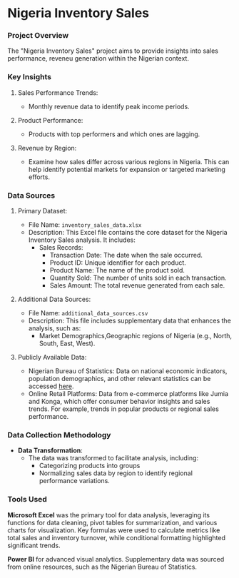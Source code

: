 #  Nigeria Inventory Sales

### Project Overview
The "Nigeria Inventory Sales" project aims to provide insights into sales performance, reveneu  generation within the Nigerian context.

### Key Insights

1. Sales Performance Trends:
   - Monthly revenue data to identify peak income periods.

3. Product Performance:
   - Products with top performers and which ones are lagging.

4. Revenue by Region:
   - Examine how sales differ across various regions in Nigeria. This can help identify potential markets for expansion or targeted marketing efforts.

### Data Sources

1. Primary Dataset:
   - File Name: `inventory_sales_data.xlsx`
   - Description: This Excel file contains the core dataset for the Nigeria Inventory Sales analysis. It includes:
     - Sales Records: 
       - Transaction Date: The date when the sale occurred.
       - Product ID: Unique identifier for each product.
       - Product Name: The name of the product sold.
       - Quantity Sold: The number of units sold in each transaction.
       - Sales Amount: The total revenue generated from each sale.

2. Additional Data Sources:
   - File Name: `additional_data_sources.csv`
   - Description: This file includes supplementary data that enhances the analysis, such as:
     - Market Demographics,Geographic regions of Nigeria (e.g., North, South, East, West).

3. Publicly Available Data:
   - Nigerian Bureau of Statistics: Data on national economic indicators, population demographics, and other relevant statistics can be accessed [here](https://www.nigerianstat.gov.ng).
   - Online Retail Platforms: Data from e-commerce platforms like Jumia and Konga, which offer consumer behavior insights and sales trends. For example, trends in popular products or regional sales performance.

### Data Collection Methodology
- **Data Transformation**:
  - The data was transformed to facilitate analysis, including:
    - Categorizing products into groups 
    - Normalizing sales data by region to identify regional performance variations.

### Tools Used
 **Microsoft Excel** was the primary tool for data analysis, leveraging its functions for data cleaning, pivot tables for summarization, and various charts for visualization. Key formulas were used to calculate metrics like total sales and inventory turnover, while conditional formatting highlighted significant trends.

**Power BI** for advanced visual analytics. Supplementary data was sourced from online resources, such as the Nigerian Bureau of Statistics.

